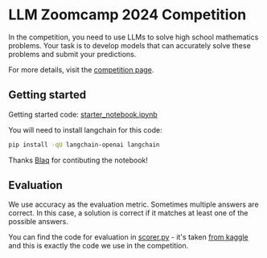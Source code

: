 # LLM Zoomcamp 2024 Competition

In the competition, you need to use LLMs to solve high school mathematics problems. 
Your task is to develop models that can accurately solve these problems and submit your predictions.

For more details, visit the [competition page](https://www.kaggle.com/competitions/llm-zoomcamp-2024-competition/overview).


## Getting started

Getting started code: [starter_notebook.ipynb](starter_notebook.ipynb)

You will need to install langchain for this code:

```bash
pip install -qU langchain-openai langchain
```

Thanks [Blaq](https://www.linkedin.com/in/chinonsoodiaka/) for contibuting the notebook!

## Evaluation

We use accuracy as the evaluation metric. Sometimes multiple
answers are correct. In this case, a solution is correct if
it matches at least one of the possible answers. 

You can find the code for evaluation in [scorer.py](scorer.py) - it's taken [from kaggle](https://www.kaggle.com/code/dremovd/accuracy-multiple-correct?scriptVersionId=158029538)
and this is exactly the code we use in the competition.
